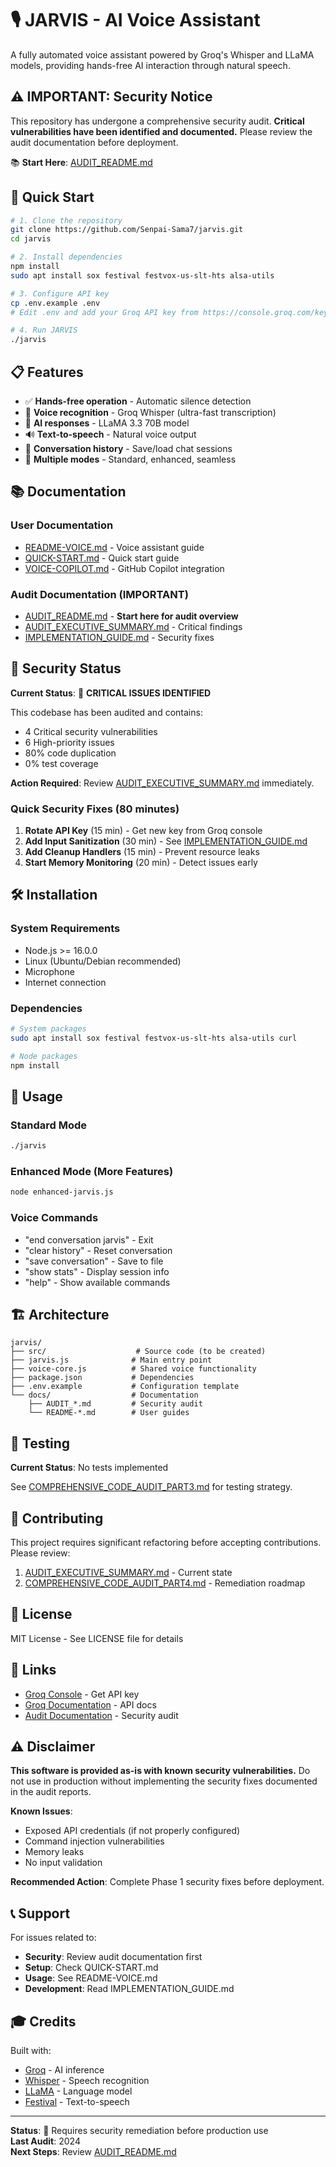 # 🎙️ JARVIS - AI Voice Assistant

A fully automated voice assistant powered by Groq's Whisper and LLaMA models, providing hands-free AI interaction through natural speech.

## ⚠️ IMPORTANT: Security Notice

This repository has undergone a comprehensive security audit. **Critical vulnerabilities have been identified and documented.** Please review the audit documentation before deployment.

📚 **Start Here**: [AUDIT_README.md](AUDIT_README.md)

## 🚀 Quick Start

```bash
# 1. Clone the repository
git clone https://github.com/Senpai-Sama7/jarvis.git
cd jarvis

# 2. Install dependencies
npm install
sudo apt install sox festival festvox-us-slt-hts alsa-utils

# 3. Configure API key
cp .env.example .env
# Edit .env and add your Groq API key from https://console.groq.com/keys

# 4. Run JARVIS
./jarvis
```

## 📋 Features

- ✅ **Hands-free operation** - Automatic silence detection
- 🎤 **Voice recognition** - Groq Whisper (ultra-fast transcription)
- 🤖 **AI responses** - LLaMA 3.3 70B model
- 🔊 **Text-to-speech** - Natural voice output
- 💬 **Conversation history** - Save/load chat sessions
- 🔧 **Multiple modes** - Standard, enhanced, seamless

## 📚 Documentation

### User Documentation
- [README-VOICE.md](README-VOICE.md) - Voice assistant guide
- [QUICK-START.md](QUICK-START.md) - Quick start guide
- [VOICE-COPILOT.md](VOICE-COPILOT.md) - GitHub Copilot integration

### Audit Documentation (IMPORTANT)
- [AUDIT_README.md](AUDIT_README.md) - **Start here for audit overview**
- [AUDIT_EXECUTIVE_SUMMARY.md](AUDIT_EXECUTIVE_SUMMARY.md) - Critical findings
- [IMPLEMENTATION_GUIDE.md](IMPLEMENTATION_GUIDE.md) - Security fixes

## 🚨 Security Status

**Current Status**: 🔴 **CRITICAL ISSUES IDENTIFIED**

This codebase has been audited and contains:
- 4 Critical security vulnerabilities
- 6 High-priority issues
- 80% code duplication
- 0% test coverage

**Action Required**: Review [AUDIT_EXECUTIVE_SUMMARY.md](AUDIT_EXECUTIVE_SUMMARY.md) immediately.

### Quick Security Fixes (80 minutes)

1. **Rotate API Key** (15 min) - Get new key from Groq console
2. **Add Input Sanitization** (30 min) - See [IMPLEMENTATION_GUIDE.md](IMPLEMENTATION_GUIDE.md)
3. **Add Cleanup Handlers** (15 min) - Prevent resource leaks
4. **Start Memory Monitoring** (20 min) - Detect issues early

## 🛠️ Installation

### System Requirements
- Node.js >= 16.0.0
- Linux (Ubuntu/Debian recommended)
- Microphone
- Internet connection

### Dependencies
```bash
# System packages
sudo apt install sox festival festvox-us-slt-hts alsa-utils curl

# Node packages
npm install
```

## 🎯 Usage

### Standard Mode
```bash
./jarvis
```

### Enhanced Mode (More Features)
```bash
node enhanced-jarvis.js
```

### Voice Commands
- "end conversation jarvis" - Exit
- "clear history" - Reset conversation
- "save conversation" - Save to file
- "show stats" - Display session info
- "help" - Show available commands

## 🏗️ Architecture

```
jarvis/
├── src/                    # Source code (to be created)
├── jarvis.js              # Main entry point
├── voice-core.js          # Shared voice functionality
├── package.json           # Dependencies
├── .env.example           # Configuration template
└── docs/                  # Documentation
    ├── AUDIT_*.md         # Security audit
    └── README-*.md        # User guides
```

## 🧪 Testing

**Current Status**: No tests implemented

See [COMPREHENSIVE_CODE_AUDIT_PART3.md](COMPREHENSIVE_CODE_AUDIT_PART3.md) for testing strategy.

## 🤝 Contributing

This project requires significant refactoring before accepting contributions. Please review:
1. [AUDIT_EXECUTIVE_SUMMARY.md](AUDIT_EXECUTIVE_SUMMARY.md) - Current state
2. [COMPREHENSIVE_CODE_AUDIT_PART4.md](COMPREHENSIVE_CODE_AUDIT_PART4.md) - Remediation roadmap

## 📄 License

MIT License - See LICENSE file for details

## 🔗 Links

- [Groq Console](https://console.groq.com/) - Get API key
- [Groq Documentation](https://console.groq.com/docs) - API docs
- [Audit Documentation](AUDIT_README.md) - Security audit

## ⚠️ Disclaimer

**This software is provided as-is with known security vulnerabilities.** Do not use in production without implementing the security fixes documented in the audit reports.

**Known Issues**:
- Exposed API credentials (if not properly configured)
- Command injection vulnerabilities
- Memory leaks
- No input validation

**Recommended Action**: Complete Phase 1 security fixes before deployment.

## 📞 Support

For issues related to:
- **Security**: Review audit documentation first
- **Setup**: Check QUICK-START.md
- **Usage**: See README-VOICE.md
- **Development**: Read IMPLEMENTATION_GUIDE.md

## 🎓 Credits

Built with:
- [Groq](https://groq.com/) - AI inference
- [Whisper](https://openai.com/research/whisper) - Speech recognition
- [LLaMA](https://ai.meta.com/llama/) - Language model
- [Festival](http://www.cstr.ed.ac.uk/projects/festival/) - Text-to-speech

---

**Status**: 🔴 Requires security remediation before production use  
**Last Audit**: 2024  
**Next Steps**: Review [AUDIT_README.md](AUDIT_README.md)
